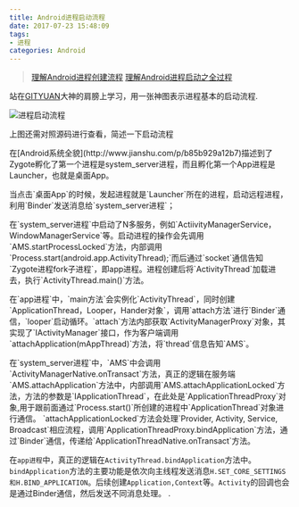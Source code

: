 ```yaml
---
title: Android进程启动流程
date: 2017-07-23 15:48:09
tags: 
- 进程
categories: Android
---
```

> [理解Android进程创建流程](http://gityuan.com/2016/03/26/app-process-create/)
[理解Android进程启动之全过程](http://gityuan.com/2016/10/09/app-process-create-2/)

站在[GITYUAN](http://gityuan.com/)大神的肩膀上学习，用一张神图表示进程基本的启动流程.



![进程启动流程](93730-b39799182d787287.webp)

<!-- more -->

上图还需对照源码进行查看，简述一下启动流程
<p>
在[Android系统全貌](http://www.jianshu.com/p/b85b929a12b7)描述到了Zygote孵化了第一个进程是system_server进程，而且孵化第一个App进程是Launcher，也就是桌面App。
<p>
当点击`桌面App`的时候，发起进程就是`Launcher`所在的进程，启动远程进程，利用`Binder`发送消息给`system_server进程`；
<p>
在`system_server进程`中启动了N多服务，例如`ActiivityManagerService，WindowManagerService`等。启动进程的操作会先调用`AMS.startProcessLocked`方法，内部调用 `Process.start(android.app.ActivityThread);`而后通过`socket`通信告知`Zygote进程fork子进程`，即app进程。进程创建后将`ActivityThread`加载进去，执行`ActivityThread.main()`方法。
<p>
在`app进程`中，`main方法`会实例化`ActivityThread`，同时创建`ApplicationThread，Looper，Hander对象`，调用`attach方法`进行`Binder`通信，`looper`启动循环。`attach`方法内部获取`ActivityManagerProxy`对象，其实现了`IActivityManager`接口，作为客户端调用`attachApplication(mAppThread)`方法，将`thread`信息告知`AMS`。
<p>
在`system_server进程`中，`AMS`中会调用`ActivityManagerNative.onTransact`方法，真正的逻辑在服务端`AMS.attachApplication`方法中，内部调用`AMS.attachApplicationLocked`方法，方法的参数是`IApplicationThread`，在此处是`ApplicationThreadProxy`对象,用于跟前面通过`Process.start()`所创建的进程中`ApplicationThread`对象进行通信。
`attachApplicationLocked`方法会处理`Provider, Activity, Service, Broadcast`相应流程，调用`ApplicationThreadProxy.bindApplication`方法，通过`Binder`通信，传递给`ApplicationThreadNative.onTransact`方法。

在`app进程`中，真正的逻辑在`ActivityThread.bindApplication`方法中。`bindApplication`方法的主要功能是依次向主线程发送消息`H.SET_CORE_SETTINGS
和H.BIND_APPLICATION`。后续创建`Application,Context`等。`Activity`的回调也会是通过Binder通信，然后发送不同消息处理。
. 